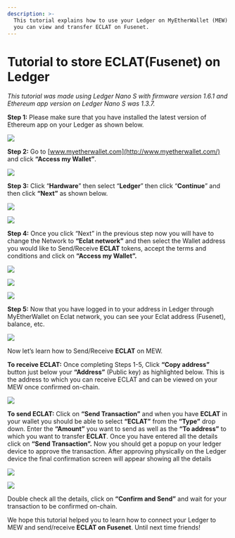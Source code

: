 ```yaml
---
description: >-
  This tutorial explains how to use your Ledger on MyEtherWallet (MEW) so that
  you can view and transfer ECLAT on Fusenet.
---
```


# Tutorial to store ECLAT\(Fusenet\) on Ledger



_This tutorial was made using Ledger Nano S with firmware version 1.6.1 and Ethereum app version on Ledger Nano S was 1.3.7._

**Step 1:** Please make sure that you have installed the latest version of Ethereum app on your Ledger as shown below.

![](../.gitbook/assets/0%20%282%29.png)

**Step 2:** Go to [www.myetherwallet.com](http://www.myetherwallet.com/) and click **“Access my Wallet”**.

![](../.gitbook/assets/1%20%285%29.png)

**Step 3:** Click “**Hardware**” then select “**Ledger**” then click “**Continue**” and then click **“Next”** as shown below.

![](../.gitbook/assets/2%20%285%29.png)

![](../.gitbook/assets/3%20%284%29.png)

**Step 4:** Once you click “Next” in the previous step now you will have to change the Network to **“Eclat network”** and then select the Wallet address you would like to Send/Receive **ECLAT** tokens, accept the terms and conditions and click on **“Access my Wallet”.**

![](../.gitbook/assets/4%20%285%29.png)

![](../.gitbook/assets/5%20%283%29.png)

![](../.gitbook/assets/6%20%284%29.png)

**Step 5:** Now that you have logged in to your address in Ledger through MyEtherWallet on Eclat network, you can see your Eclat address \(Fusenet\), balance, etc.

![](../.gitbook/assets/7%20%283%29.png)

Now let’s learn how to Send/Receive **ECLAT** on MEW.

**To receive ECLAT:** Once completing Steps 1-5, Click **“Copy address”** button just below your **“Address”** \(Public key\) as highlighted below. This is the address to which you can receive ECLAT and can be viewed on your MEW once confirmed on-chain.

![](../.gitbook/assets/8%20%283%29.png)

**To send ECLAT:** Click on **“Send Transaction”** and when you have **ECLAT** in your wallet you should be able to select **“ECLAT”** from the **“Type”** drop down. Enter the **“Amount”** you want to send as well as the **“To address”** to which you want to transfer **ECLAT**. Once you have entered all the details click on **“Send Transaction”.** Now you should get a popup on your ledger device to approve the transaction. After approving physically on the Ledger device the final confirmation screen will appear showing all the details

![](../.gitbook/assets/9%20%283%29.png)

![](../.gitbook/assets/10%20%283%29.png)

Double check all the details, click on **“Confirm and Send”** and wait for your transaction to be confirmed on-chain.

We hope this tutorial helped you to learn how to connect your Ledger to MEW and send/receive **ECLAT on Fusenet**. Until next time friends!

